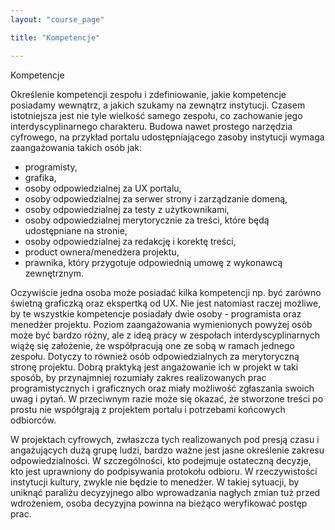 ```yaml
---
layout: "course_page"

title: "Kompetencje"

---
```


<div class="text-center screen-title">
Kompetencje
</div>

<div class="screen-content">
  <p>
Określenie kompetencji zespołu i zdefiniowanie, jakie kompetencje posiadamy wewnątrz, a jakich szukamy na zewnątrz instytucji. Czasem istotniejsza jest nie tyle wielkość samego zespołu, co zachowanie jego interdyscyplinarnego charakteru. Budowa nawet prostego narzędzia cyfrowego, na przykład portalu udostępniającego zasoby instytucji wymaga zaangażowania takich osób jak:
  </p>
  
  <p>
  <ul>
<li class="bullet">programisty,</li>
<li class="bullet">grafika,</li>
<li class="bullet">osoby odpowiedzialnej za UX portalu,</li>
<li class="bullet">osoby odpowiedzialnej za serwer strony i zarządzanie domeną,</li>
<li class="bullet">osoby odpowiedzialnej za testy z użytkownikami,</li>
<li class="bullet">osoby odpowiedzialnej merytorycznie za treści, które będą udostępniane na stronie,</li>    
<li class="bullet">osoby odpowiedzialnej za redakcję i korektę treści,</li>
<li class="bullet">product ownera/menedżera projektu,</li>   
<li class="bullet">prawnika, który przygotuje odpowiednią umowę z wykonawcą zewnętrznym.</li>        
 </ul>
  </p>
  
  <p>
Oczywiście jedna osoba może posiadać kilka kompetencji np. być zarówno świetną graficzką oraz ekspertką od UX. Nie jest natomiast raczej możliwe, by te wszystkie kompetencje posiadały dwie osoby - programista oraz menedżer projektu. Poziom zaangażowania wymienionych powyżej osób może być bardzo różny, ale z ideą pracy w zespołach interdyscyplinarnych wiążę się założenie, że współpracują one ze sobą w ramach jednego zespołu. Dotyczy to również osób odpowiedzialnych za merytoryczną stronę projektu. Dobrą praktyką jest angażowanie ich w projekt w taki sposób, by przynajmniej rozumiały zakres realizowanych prac programistycznych i graficznych oraz miały możliwość zgłaszania swoich uwag i pytań. W przeciwnym razie może się okazać, że stworzone treści po prostu nie współgrają z projektem portalu i potrzebami końcowych odbiorców.

W projektach cyfrowych, zwłaszcza tych realizowanych pod presją czasu i angażujących dużą grupę ludzi, bardzo ważne jest jasne określenie zakresu odpowiedzialności. W szczególności, kto podejmuje ostateczną decyzje, kto jest uprawniony do podpisywania protokołu odbioru. W rzeczywistości instytucji kultury, zwykle nie będzie to menedżer. W takiej sytuacji, by uniknąć paraliżu decyzyjnego albo wprowadzania nagłych zmian tuż przed wdrożeniem, osoba decyzyjna powinna na bieżąco weryfikować postęp prac. 
  </p>
  

</div> 
